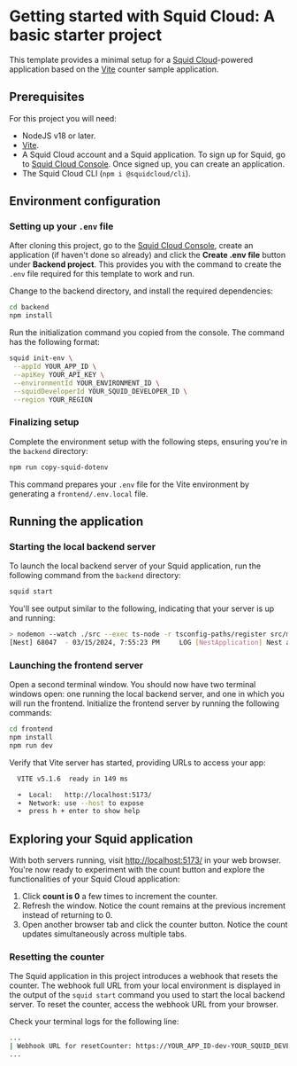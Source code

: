 # Getting started with Squid Cloud: A basic starter project

This template provides a minimal setup for a [Squid Cloud](https://squid.cloud)-powered application based on the [Vite](https://vitejs.dev/) counter sample application.

## Prerequisites

For this project you will need:

- NodeJS v18 or later.
- [Vite](https://vitejs.dev/).
- A Squid Cloud account and a Squid application. To sign up for Squid, go to [Squid Cloud Console](https://console.squid.cloud). Once signed up, you can create an application.
- The Squid Cloud CLI (`npm i @squidcloud/cli`).

## Environment configuration

### Setting up your `.env` file

After cloning this project, go to the [Squid Cloud Console](https://console.squid.cloud), create an application (if haven't done so already) and click the **Create .env file** button under **Backend project**. This provides you with the command to create the `.env` file required for this template to work and run.

Change to the backend directory, and install the required dependencies:

```bash
cd backend
npm install
```

Run the initialization command you copied from the console. The command has the following format:

```bash
squid init-env \
 --appId YOUR_APP_ID \
 --apiKey YOUR_API_KEY \
 --environmentId YOUR_ENVIRONMENT_ID \
 --squidDeveloperId YOUR_SQUID_DEVELOPER_ID \
 --region YOUR_REGION
```

### Finalizing setup

Complete the environment setup with the following steps, ensuring you're in the `backend` directory:

```bash
npm run copy-squid-dotenv
```

This command prepares your `.env` file for the Vite environment by generating a `frontend/.env.local` file.

## Running the application

### Starting the local backend server

To launch the local backend server of your Squid application, run the following command from the `backend` directory:

```bash
squid start
```

You'll see output similar to the following, indicating that your server is up and running:

```bash
> nodemon --watch ./src --exec ts-node -r tsconfig-paths/register src/main.ts
[Nest] 68047  - 03/15/2024, 7:55:23 PM     LOG [NestApplication] Nest application successfully started +1ms
```

### Launching the frontend server

Open a second terminal window. You should now have two terminal windows open: one running the local backend server, and one in which you will run the frontend. Initialize the frontend server by running the following commands:

```bash
cd frontend
npm install
npm run dev
```

Verify that Vite server has started, providing URLs to access your app:

```bash
  VITE v5.1.6  ready in 149 ms

  ➜  Local:   http://localhost:5173/
  ➜  Network: use --host to expose
  ➜  press h + enter to show help
```

## Exploring your Squid application

With both servers running, visit [http://localhost:5173/](http://localhost:5173/) in your web browser. You're now ready to experiment with the count button and explore the functionalities of your Squid Cloud application:

1. Click **count is 0** a few times to increment the counter.
2. Refresh the window. Notice the count remains at the previous increment instead of returning to 0.
3. Open another browser tab and click the counter button. Notice the count updates simultaneously across multiple tabs.

### Resetting the counter

The Squid application in this project introduces a webhook that resets the counter. The webhook full URL from your local environment is displayed in the output of the `squid start` command you used to start the local backend server. To reset the counter, access the webhook URL from your browser.

Check your terminal logs for the following line:

```bash
...
| Webhook URL for resetCounter: https://YOUR_APP_ID-dev-YOUR_SQUID_DEVELOPER_ID.us-east-1.aws.squid.cloud/webhooks/resetCounter   |
...
```
